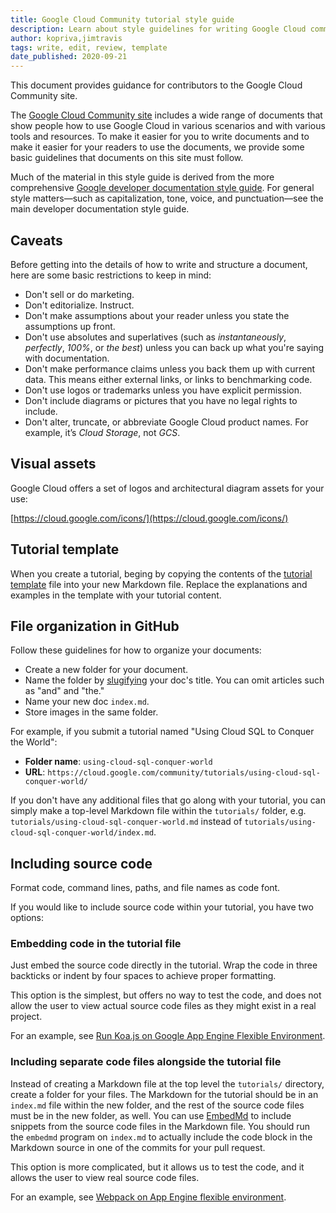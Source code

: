 ```yaml
---
title: Google Cloud Community tutorial style guide
description: Learn about style guidelines for writing Google Cloud community tutorials.
author: kopriva,jimtravis
tags: write, edit, review, template
date_published: 2020-09-21
---
```


This document provides guidance for contributors to the Google Cloud Community site.

The [Google Cloud Community site](https://cloud.google.com/community/tutorials) includes a wide range of documents that show people how to use Google Cloud in 
various scenarios and with various tools and resources. To make it easier for you to write documents and to make it easier for your readers to use the documents,
we provide some basic guidelines that documents on this site must follow.

Much of the material in this style guide is derived from the more comprehensive 
[Google developer documentation style guide](https://developers.google.com/style/). For general style matters—such as capitalization, tone, voice, and 
punctuation—see the main developer documentation style guide.

## Caveats

Before getting into the details of how to write and structure a document, here are some basic restrictions to keep in mind:

* Don't sell or do marketing.
* Don't editorialize. Instruct.
* Don't make assumptions about your reader unless you state the assumptions up front.
* Don't use absolutes and superlatives (such as _instantaneously_, _perfectly_, _100%_, or _the best_) unless you can back up what you're saying with
  documentation.
* Don't make performance claims unless you back them up with current data. This means either external links, or links to benchmarking code.
* Don't use logos or trademarks unless you have explicit permission.
* Don't include diagrams or pictures that you have no legal rights to include.
* Don't alter, truncate, or abbreviate Google Cloud product names. For example, it’s _Cloud Storage_, not _GCS_.

## Visual assets

Google Cloud offers a set of logos and architectural diagram assets for your use:

[https://cloud.google.com/icons/](https://cloud.google.com/icons/)

## Tutorial template

When you create a tutorial, beging by copying the contents of the 
[tutorial template](https://github.com/GoogleCloudPlatform/community/blob/master/tutorials/tutorial-template/index.md) file into your new Markdown
file. Replace the explanations and examples in the template with your tutorial content.

## File organization in GitHub

Follow these guidelines for how to organize your documents:

* Create a new folder for your document.
* Name the folder by [slugifying](http://slugify.net/) your doc's title. You can omit articles such as "and" and "the."
* Name your new doc `index.md`.
* Store images in the same folder.

For example, if you submit a tutorial named "Using Cloud SQL to Conquer the World":

* **Folder name**: `using-cloud-sql-conquer-world`
* **URL**: `https://cloud.google.com/community/tutorials/using-cloud-sql-conquer-world/`

If you don't have any additional files that go along with your tutorial, you can
simply make a top-level Markdown file within the `tutorials/` folder, e.g.
`tutorials/using-cloud-sql-conquer-world.md` instead of
`tutorials/using-cloud-sql-conquer-world/index.md`.

## Including source code

Format code, command lines, paths, and file names as code font.

If you would like to include source code within your tutorial, you have two
options:

### Embedding code in the tutorial file

Just embed the source code directly in the tutorial. Wrap the code in three
backticks or indent by four spaces to achieve proper formatting.

This option is the simplest, but offers no way to test the code, and does not
allow the user to view actual source code files as they might exist in a real
project.

For an example, see [Run Koa.js on Google App Engine Flexible Environment](https://github.com/GoogleCloudPlatform/community/blob/master/tutorials/run-koajs-on-google-app-engine.md).

### Including separate code files alongside the tutorial file

Instead of creating a Markdown file at the top level the `tutorials/` directory, create a folder for
your files. The Markdown for the tutorial should be in an `index.md` file within
the new folder, and the rest of the source code files must be in the new folder,
as well. You can use [EmbedMd](https://github.com/campoy/embedmd) to include
snippets from the source code files in the Markdown file. You should run the
`embedmd` program on  `index.md` to actually  include the code block in the
Markdown source in one of the commits for your pull request.

This option is more complicated, but it allows us to test the code, and it allows the
user to view real source code files.

For an example, see
[Webpack on App Engine flexible environment](https://github.com/GoogleCloudPlatform/community/blob/master/tutorials/appengine-nodejs-webpack).
